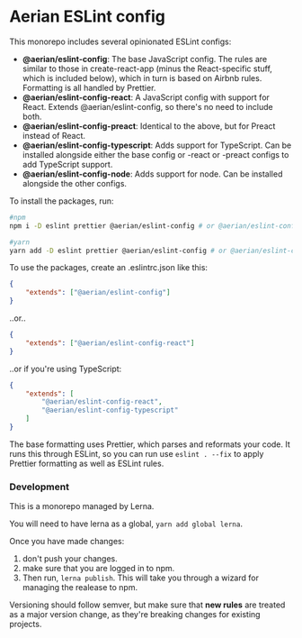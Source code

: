 # Aerian ESLint config

This monorepo includes several opinionated ESLint configs:

-   **@aerian/eslint-config**: The base JavaScript config. The rules are similar
    to those in create-react-app (minus the React-specific stuff, which is
    included below), which in turn is based on Airbnb rules. Formatting is all
    handled by Prettier.
-   **@aerian/eslint-config-react**: A JavaScript config with support for React.
    Extends @aerian/eslint-config, so there's no need to include both.
-   **@aerian/eslint-config-preact**: Identical to the above, but for Preact
    instead of React.
-   **@aerian/eslint-config-typescript**: Adds support for TypeScript. Can be
    installed alongside either the base config or -react or -preact configs to
    add TypeScript support.
-   **@aerian/eslint-config-node**: Adds support for node. Can be installed
    alongside the other configs.

To install the packages, run:

```sh
#npm
npm i -D eslint prettier @aerian/eslint-config # or @aerian/eslint-config-react etc

#yarn
yarn add -D eslint prettier @aerian/eslint-config # or @aerian/eslint-config-react etc
```

To use the packages, create an .eslintrc.json like this:

```json
{
    "extends": ["@aerian/eslint-config"]
}
```

..or..

```json
{
    "extends": ["@aerian/eslint-config-react"]
}
```

..or if you're using TypeScript:

```json
{
    "extends": [
        "@aerian/eslint-config-react",
        "@aerian/eslint-config-typescript"
    ]
}
```

The base formatting uses Prettier, which parses and reformats your code. It runs
this through ESLint, so you can run use `eslint . --fix` to apply Prettier
formatting as well as ESLint rules.

### Development

This is a monorepo managed by Lerna.

You will need to have lerna as a global, `yarn add global lerna`.

Once you have made changes:

1. don't push your changes.
2. make sure that you are logged in to npm.
3. Then run, `lerna publish`. This will take you through a wizard for managing
   the realease to npm.

Versioning should follow semver, but make sure that **new rules** are treated as
a major version change, as they're breaking changes for existing projects.
